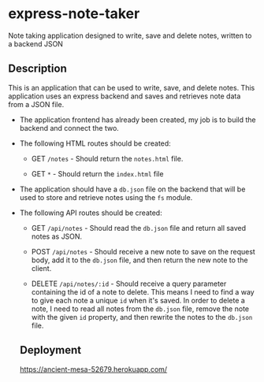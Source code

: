 # express-note-taker
Note taking application designed to write, save and delete notes, written to a backend JSON

## Description

This is an application that can be used to write, save, and delete notes. This application uses an express backend and saves and retrieves note data from a JSON file.

* The application frontend has already been created, my job is to build the backend and connect the two.

* The following HTML routes should be created:

  * GET `/notes` - Should return the `notes.html` file.

  * GET `*` - Should return the `index.html` file

* The application should have a `db.json` file on the backend that will be used to store and retrieve notes using the `fs` module.

* The following API routes should be created:

  * GET `/api/notes` - Should read the `db.json` file and return all saved notes as JSON.

  * POST `/api/notes` - Should receive a new note to save on the request body, add it to the `db.json` file, and then return the new note to the client.

  * DELETE `/api/notes/:id` - Should receive a query parameter containing the id of a note to delete. This means I need to find a way to give each note a unique `id` when it's saved. In order to delete a note, I need to read all notes from the `db.json` file, remove the note with the given `id` property, and then rewrite the notes to the `db.json` file.
  
  ## Deployment
  
  https://ancient-mesa-52679.herokuapp.com/
